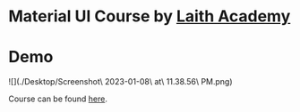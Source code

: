 # Material UI Course by [Laith Academy](https://www.youtube.com/@laithacademy)

# Demo
![](./Desktop/Screenshot\ 2023-01-08\ at\ 11.38.56\ PM.png)

Course can be found [here](https://www.youtube.com/watch?v=o1chMISeTC0).
